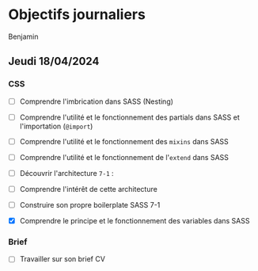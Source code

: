 # Objectifs journaliers

Benjamin

## Jeudi 18/04/2024

### CSS

- [ ] Comprendre l'imbrication dans SASS (Nesting)
- [ ] Comprendre l'utilité et le fonctionnement des partials dans SASS et l'importation (`@import`)
- [ ] Comprendre l'utilité et le fonctionnement des `mixins` dans SASS
- [ ] Comprendre l'utilité et le fonctionnement de l'`extend` dans SASS
- [ ] Découvrir l'architecture `7-1` :
- [ ] Comprendre l'intérêt de cette architecture
- [ ] Construire son propre boilerplate SASS 7-1
- [x] Comprendre le principe et le fonctionnement des variables dans SASS


### Brief

- [ ] Travailler sur son brief CV

